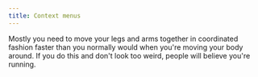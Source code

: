 ```yaml
---
title: Context menus
---
```


Mostly you need to move your legs and arms together in coordinated
fashion faster than you normally would when you're moving your body
around. If you do this and don't look too weird, people will believe
you're running.
